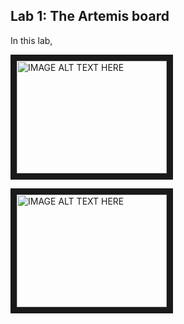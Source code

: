 <!-- layout: page
title: "lab1"
permalink: https://matthewy12.github.io/fastrobots/Labs/lab1 -->

## Lab 1: The Artemis board

In this lab,

<a href="http://www.youtube.com/watch?feature=player_embedded&v=Y4GiyqtYUvXo
" target="_blank"><img src="http://img.youtube.com/vi/4GiyqtYUvXo/0.jpg" 
alt="IMAGE ALT TEXT HERE" width="240" height="180" border="10" /></a>

<a href="http://www.youtube.com/watch?feature=player_embedded&v=dCXyDWD15iI
" target="_blank"><img src="http://img.youtube.com/vi/dCXyDWD15iI/0.jpg" 
alt="IMAGE ALT TEXT HERE" width="240" height="180" border="10" /></a>

<!-- https://youtu.be/4GiyqtYUvXo
https://youtu.be/dCXyDWD15iI -->

